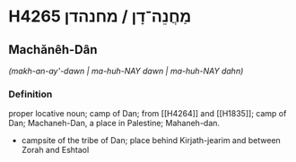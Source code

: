 # H4265 מַחֲנֵה־דָן / מחנהדן

## Machănêh-Dân

_(makh-an-ay'-dawn | ma-huh-NAY dawn | ma-huh-NAY dahn)_

### Definition

proper locative noun; camp of Dan; from [[H4264]] and [[H1835]]; camp of Dan; Machaneh-Dan, a place in Palestine; Mahaneh-dan.

- campsite of the tribe of Dan; place behind Kirjath-jearim and between Zorah and Eshtaol
